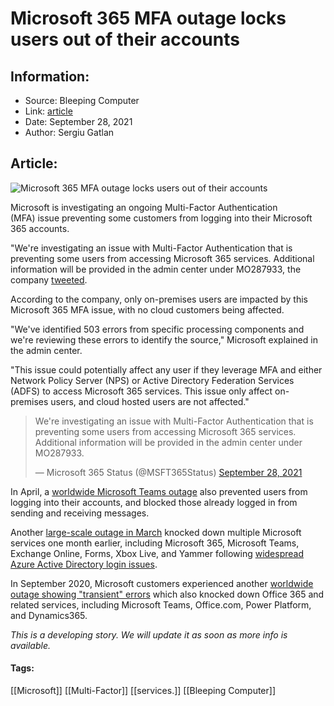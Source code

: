 # Microsoft 365 MFA outage locks users out of their accounts
### 

## Information:
+ Source: Bleeping Computer
+ Link: [article](https://www.bleepingcomputer.com/news/microsoft/microsoft-365-mfa-outage-locks-users-out-of-their-accounts/)
+ Date: September 28, 2021
+ Author: Sergiu Gatlan


## Article:
![Microsoft 365 MFA outage locks users out of their accounts](https://www.bleepstatic.com/content/hl-images/2021/09/15/Microsoft_passwordless.jpg)


Microsoft is investigating an ongoing Multi-Factor Authentication (MFA) issue preventing some customers from logging into their Microsoft 365 accounts.


"We're investigating an issue with Multi-Factor Authentication that is preventing some users from accessing Microsoft 365 services. Additional information will be provided in the admin center under MO287933, the company [tweeted](https://twitter.com/MSFT365Status/status/1442868181974929408).


According to the company, only on-premises users are impacted by this Microsoft 365 MFA issue, with no cloud customers being affected.


"We've identified 503 errors from specific processing components and we're reviewing these errors to identify the source," Microsoft explained in the admin center.


"This issue could potentially affect any user if they leverage MFA and either Network Policy Server (NPS) or Active Directory Federation Services (ADFS) to access Microsoft 365 services. This issue only affect on-premises users, and cloud hosted users are not affected."




> 
> We're investigating an issue with Multi-Factor Authentication that is preventing some users from accessing Microsoft 365 services. Additional information will be provided in the admin center under MO287933.
> 
> 
> — Microsoft 365 Status (@MSFT365Status) [September 28, 2021](https://twitter.com/MSFT365Status/status/1442868181974929408?ref_src=twsrc%5Etfw)


In April, a [worldwide Microsoft Teams outage](https://www.bleepingcomputer.com/news/microsoft/microsoft-teams-worldwide-outage-impacts-user-logins-chats/) also prevented users from logging into their accounts, and blocked those already logged in from sending and receiving messages.


Another [large-scale outage in March](https://www.bleepingcomputer.com/news/microsoft/microsoft-365-outage-knocks-down-teams-exchange-online/) knocked down multiple Microsoft services one month earlier, including Microsoft 365, Microsoft Teams, Exchange Online, Forms, Xbox Live, and Yammer following [widespread Azure Active Directory login issues](https://www.bleepingcomputer.com/news/microsoft/microsoft-explains-the-cause-of-yesterdays-massive-service-outage/).


In September 2020, Microsoft customers experienced another [worldwide outage showing "transient" errors](https://www.bleepingcomputer.com/news/microsoft/microsoft-office-365-is-down-in-the-usa-shows-transient-error/) which also knocked down Office 365 and related services, including Microsoft Teams, Office.com, Power Platform, and Dynamics365.


*This is a developing story. We will update it as soon as more info is available.*




#### Tags:
[[Microsoft]] [[Multi-Factor]] [[services.]] [[Bleeping Computer]]
